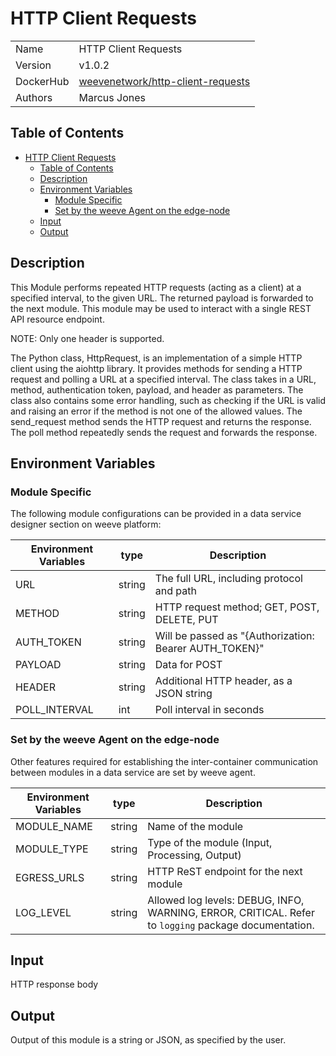 # HTTP Client Requests

|           |                                                                                                 |
| --------- | ----------------------------------------------------------------------------------------------- |
| Name      | HTTP Client Requests                                                                            |
| Version   | v1.0.2                                                                                          |
| DockerHub | [weevenetwork/http-client-requests](https://hub.docker.com/r/weevenetwork/http-client-requests) |
| Authors   | Marcus Jones                                                                                    |

## Table of Contents

- [HTTP Client Requests](#http-client-requests)
  - [Table of Contents](#table-of-contents)
  - [Description](#description)
  - [Environment Variables](#environment-variables)
    - [Module Specific](#module-specific)
    - [Set by the weeve Agent on the edge-node](#set-by-the-weeve-agent-on-the-edge-node)
  - [Input](#input)
  - [Output](#output)

## Description

This Module performs repeated HTTP requests (acting as a client) at a specified interval, to the given URL. The returned payload is forwarded to the next module. This module may be used to interact with a single REST API resource endpoint.

NOTE: Only one header is supported.

The Python class, HttpRequest, is an implementation of a simple HTTP client using the aiohttp library. It provides methods for sending a HTTP request and polling a URL at a specified interval. The class takes in a URL, method, authentication token, payload, and header as parameters. The class also contains some error handling, such as checking if the URL is valid and raising an error if the method is not one of the allowed values. The send_request method sends the HTTP request and returns the response. The poll method repeatedly sends the request and forwards the response.

## Environment Variables

### Module Specific

The following module configurations can be provided in a data service designer section on weeve platform:

| Environment Variables | type   | Description                                            |
| --------------------- | ------ | ------------------------------------------------------ |
| URL                   | string | The full URL, including protocol and path              |
| METHOD                | string | HTTP request method; GET, POST, DELETE, PUT            |
| AUTH_TOKEN            | string | Will be passed as "{Authorization: Bearer AUTH_TOKEN}" |
| PAYLOAD               | string | Data for POST                                          |
| HEADER                | string | Additional HTTP header, as a JSON string               |
| POLL_INTERVAL         | int    | Poll interval in seconds                               |

### Set by the weeve Agent on the edge-node

Other features required for establishing the inter-container communication between modules in a data service are set by weeve agent.

| Environment Variables | type   | Description                                                                                          |
| --------------------- | ------ | ---------------------------------------------------------------------------------------------------- |
| MODULE_NAME           | string | Name of the module                                                                                   |
| MODULE_TYPE           | string | Type of the module (Input, Processing, Output)                                                       |
| EGRESS_URLS           | string | HTTP ReST endpoint for the next module                                                               |
| LOG_LEVEL             | string | Allowed log levels: DEBUG, INFO, WARNING, ERROR, CRITICAL. Refer to `logging` package documentation. |

## Input

HTTP response body

## Output

Output of this module is a string or JSON, as specified by the user.
